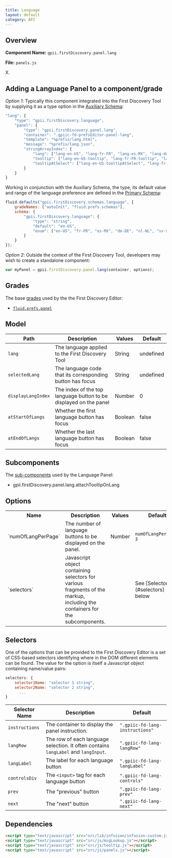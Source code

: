 ```yaml
---
title: Language
layout: default
category: API
---
```


## Overview

**Component Name:** `gpii.firstDiscovery.panel.lang`

**File:** `panels.js`

X.

## Adding a Language Panel to a component/grade

*Option 1*: Typically this component integrated into the First Discovery Tool by
supplying it as a type option in the
[Auxiliary Schema](http://docs.fluidproject.org/infusion/development/AuxiliarySchemaForPreferencesFramework.html):
```javascript
"lang": {
    "type": "gpii.firstDiscovery.language",
    "panel": {
        "type": "gpii.firstDiscovery.panel.lang",
        "container": ".gpiic-fd-prefsEditor-panel-lang",
        "template": "%prefix/lang.html",
        "message": "%prefix/lang.json",
        "stringArrayIndex": {
            "lang": ["lang-en-US", "lang-fr-FR", "lang-es-MX", "lang-de-DE", "lang-nl-NL", "lang-sv-SE"],
            "tooltip": ["lang-en-US-tooltip", "lang-fr-FR-tooltip", "lang-es-MX-tooltip", "lang-de-DE-tooltip", "lang-nl-NL-tooltip", "lang-sv-SE-tooltip"],
            "tooltipAtSelect": ["lang-en-US-tooltipAtSelect", "lang-fr-FR-tooltipAtSelect", "lang-es-MX-tooltipAtSelect", "lang-de-DE-tooltipAtSelect", "lang-nl-NL-tooltipAtSelect", "lang-sv-SE-tooltipAtSelect"]
        }
    }
}
```

Working in conjunction with the Auxiliary Schema, the type, its default value and range of
the language preference are defined in the
[Primary Schema](http://docs.fluidproject.org/infusion/development/PrimarySchemaForPreferencesFramework.html):
```javascript
fluid.defaults("gpii.firstDiscovery.schemas.language", {
    gradeNames: ["autoInit", "fluid.prefs.schemas"],
    schema: {
        "gpii.firstDiscovery.language": {
            "type": "string",
            "default": "en-US",
            "enum": ["en-US", "fr-FR", "es-MX", "de-DE", "nl-NL", "sv-SE"]
        }
    }
});
```

*Option 2*: Outside the context of the First Discovery Tool, developers may wish to create a standalone component:
```javascript
var myPanel = gpii.firstDiscovery.panel.lang(container, options);
```

## Grades

The base [grades](http://docs.fluidproject.org/infusion/development/ComponentGrades.html)
used by the the First Discovery Editor:

* [`fluid.prefs.panel`](http://docs.fluidproject.org/infusion/development/Panels.html)

## Model

| Path   | Description | Values | Default |
|--------|-------------|--------|---------|
| `lang` | The language applied to the First Discovery Tool | String | undefined |
| `selectedLang` | The language code that its corresponding button has focus | String | undefined |
| `displayLangIndex` | The index of the top language button to be displayed on the panel | Number | 0 |
| `atStartOfLangs` | Whether the first language button has focus | Boolean | false |
| `atEndOfLangs` | Whether the last language button has focus | Boolean | false |

## Subcomponents

The [sub-components](https://github.com/fluid-project/infusion-docs/blob/master/src/documents/SubcomponentDeclaration.md)
used by the Language Panel:

* gpii.firstDiscovery.panel.lang.attachTooltipOnLang

## Options

<table>
    <tr><th>Name</th><th>Description</th><th>Values</th><th>Default</th></tr>
    <tr>
        <td>`numOfLangPerPage`</td>
        <td>The number of language buttons to be displayed on the panel.</td>
        <td>Number</td>
        <td>
        <pre><code>numOfLangPerPage: 3</code></pre>
        </td>
    </tr>
    <tr>
        <td>`selectors`</td>
        <td>Javascript object containing selectors for various fragments of the markup, including the containers for the subcomponents.</td>
        <td></td>
        <td>See [Selectors](#selectors) below</td>
    </tr>
</table>

## Selectors

One of the options that can be provided to the First Discovery Editor is a set of CSS-based
selectors identifying where in the DOM different elements can be found. The value for the option
is itself a Javascript object containing name/value pairs:

```javascript
selectors: {
    selector1Name: "selector 1 string",
    selector2Name: "selector 2 string",
      ...
}
```

| Selector Name | Description | Default |
|---------------|-------------|---------|
| `instructions` | The container to display the panel instruction. | `".gpiic-fd-lang-instructions"` |
| `langRow` | The row of each language selection. It often contains `langLabel` and `langInput`. | `".gpiic-fd-lang-langRow"` |
| `langLabel` | The label for each language button | `".gpiic-fd-lang-langLabel"` |
| `controlsDiv` | The `<input>` tag for each language button | `".gpiic-fd-lang-controls"` |
| `prev` | The "previous" button | `".gpiic-fd-lang-prev"` |
| `next` | The "next" button | `".gpiic-fd-lang-next"` |

## Dependencies

```html
<script type="text/javascript" src="src/lib/infusion/infusion-custom.js"></script>
<script type="text/javascript" src="src/js/msgLookup.js"></script>
<script type="text/javascript" src="src/js/tooltip.js"></script>
<script type="text/javascript" src="src/js/panels.js"></script>
```

